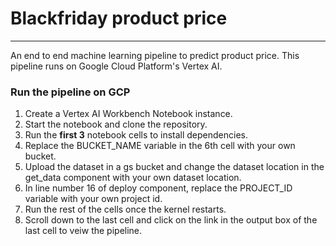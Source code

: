 # Blackfriday product price
---
An end to end machine learning pipeline to predict product price. This pipeline runs on Google Cloud Platform's Vertex AI.

### Run the pipeline on GCP
1) Create a Vertex AI Workbench Notebook instance.
1) Start the notebook and clone the repository.
1) Run the **first 3** notebook cells to install dependencies.
1) Replace the BUCKET_NAME variable in the 6th cell with your own bucket.
1) Upload the dataset in a gs bucket and change the dataset location in the get_data component with your own dataset location.
1) In line number 16 of deploy component, replace the PROJECT_ID variable with your own project id.
1) Run the rest of the cells once the kernel restarts. 
1) Scroll down to the last cell and click on the link in the output box of the last cell to veiw the pipeline.